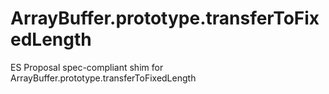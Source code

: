 # ArrayBuffer.prototype.transferToFixedLength
ES Proposal spec-compliant shim for ArrayBuffer.prototype.transferToFixedLength
